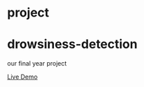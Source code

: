 # project
# drowsiness-detection
our final year project

[Live Demo][app]

[app]: https://drowsiness-detection-webapp.streamlit.app/
